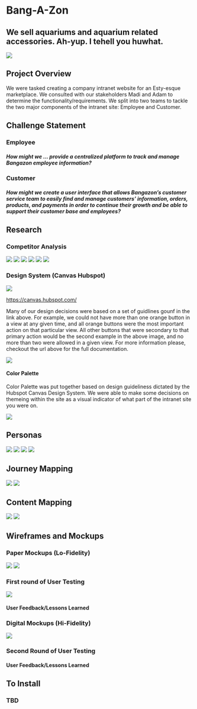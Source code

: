 # Bang-A-Zon
## We sell aquariums and aquarium related accessories. Ah-yup. I tehell you huwhat.
![](RM-images/original.jpg)
## Project Overview
We were tasked creating a company intranet website for an Esty-esque marketplace. We consulted with our stakeholders Madi and Adam to determine the functionality/requirements. We split into two teams to tackle the two major components of the intranet site: Employee and Customer.

## Challenge Statement
### Employee
##### How might we ... provide a centralized platform to track and manage Bangazon employee information?

### Customer
##### How might we create a user interface that allows Bangazon’s customer service team to easily find and manage customers’ information, orders, products, and payments in order to continue their growth and be able to support their customer base and employees?

## Research

### Competitor Analysis
![](RM-images/research1.png)
![](RM-images/research2.png)
![](RM-images/research3.png)
![](RM-images/research4.png)
![](RM-images/research5.png)
![](RM-images/research6.png)

### Design System (Canvas Hubspot)
![](RM-images/hubspotlogo.jpg)

https://canvas.hubspot.com/

Many of our design decisions were based on a set of guidlines gounf in the link above. For example, we could not have more than one orange button in a view at any given time, and all orange buttons were the most important action on that particular view. All other buttons that were secondary to that primary action would be the second example in the above image, and no more than two were allowed in a given view. For more information please, checkout the url above for the full documentation.

![](RM-images/hubspot.jpg)


#### Color Palette
Color Palette was put together based on design guideliness dictated by the Hubspot Canvas Design System. We were able to make some decisions on themeing within the site as a visual indicator of what part of the intranet site you were on.

![](RM-images/bang-color.jpg)


## Personas
![](RM-images/persona-emp1.png)
![](RM-images/persona-emp2.png)
![](RM-images/persona-cus1.png)
![](RM-images/persona-cus2.png)

## Journey Mapping

![](RM-images/journey-map.jpg)
![](RM-images/journey-map1.jpg)

## Content Mapping

![](RM-images/content-map.jpg)
![](RM-images/content-map1.jpg)

##  Wireframes and Mockups

### Paper Mockups (Lo-Fidelity)
![](RM-images/paper-mockup.jpg)
![](RM-images/lofi_2.gif)
### First round of User Testing
![](RM-images/paper-mockup-usertest.jpg)
#### User Feedback/Lessons Learned

### Digital Mockups (Hi-Fidelity)
![](RM-images/figma-mockup.jpg)

### Second Round of User Testing

#### User Feedback/Lessons Learned

## To Install

### TBD